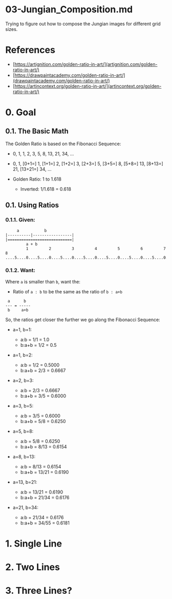 
# 03-Jungian_Composition.md

Trying to figure out how to compose the Jungian images for different grid sizes.

# References

- [https://artignition.com/golden-ratio-in-art/](artignition.com/golden-ratio-in-art/)
- [https://drawpaintacademy.com/golden-ratio-in-art/](drawpaintacademy.com/golden-ratio-in-art/)
- [https://artincontext.org/golden-ratio-in-art/](artincontext.org/golden-ratio-in-art/)

# 0. Goal

## 0.1. The Basic Math

The Golden Ratio is based on the Fibonacci Sequence:

- 0, 1, 1, 2, 3, 5, 8, 13, 21, 34, ...
- 0, 1, [0+1=] 1, [1+1=] 2, [1+2=] 3, [2+3=] 5, [3+5=] 8, [5+8=] 13, [8+13=] 21, [13+21=] 34, ...

- Golden Ratio: 1 to 1.618
  - Inverted: 1/1.618 = 0.618

## 0.1. Using Ratios

### 0.1.1. Given:

```
     a           b
|----------|-----------------|
|============================|
         a + b
         1         2         3         4         5         6         7         8
....5....0....5....0....5....0....5....0....5....0....5....0....5....0....5....0
```

### 0.1.2. Want:

Where `a` is smaller than `b`, want the:

- Ratio of `a : b` to be the same as the ratio of `b : a+b`

```
 a      b
--- = -----
 b     a+b
```

So, the ratios get closer the further we go along the Fibonacci Sequence:

- a=1, b=1:
  - a:b = 1/1   = 1.0
  - b:a+b = 1/2 = 0.5

- a=1, b=2:
  - a:b = 1/2   = 0.5000
  - b:a+b = 2/3 = 0.6667

- a=2, b=3:
  - a:b = 2/3   = 0.6667
  - b:a+b = 3/5 = 0.6000

- a=3, b=5:
  - a:b = 3/5   = 0.6000
  - b:a+b = 5/8 = 0.6250

- a=5, b=8:
  - a:b = 5/8    = 0.6250
  - b:a+b = 8/13 = 0.6154

- a=8, b=13:
  - a:b = 8/13    = 0.6154
  - b:a+b = 13/21 = 0.6190

- a=13, b=21:
  - a:b = 13/21   = 0.6190
  - b:a+b = 21/34 = 0.6176

- a=21, b=34:
  - a:b = 21/34   = 0.6176
  - b:a+b = 34/55 = 0.6181


# 1. Single Line


# 2. Two Lines


# 3. Three Lines?



